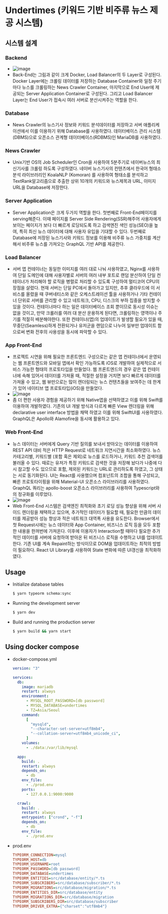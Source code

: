 # Undertimes (키워드 기반 비주류 뉴스 제공 시스템)

## 시스템 설계
### Backend
- ![image](https://user-images.githubusercontent.com/13795765/114340016-935f6d80-9b91-11eb-8608-3771afe8ec94.png)
- Back-End는 그림과 같이 크게 Docker, Load Balancer의 두 Layer로 구성된다. Docker Layer에는 크롤링 데이터를 저장하는 Database Container와 일정 주기마다 뉴스를 크롤링하는 News Crawler Container, 마지막으로 End User에 제공되는 Server Application Container로 구성된다. 그리고 Load Balancer Layer는 End User가 접속시 여러 서버로 분산시켜주는 역할을 한다. 

### Database
- News Crawler의 뉴스기사 정보와 키워드 분석데이터를 저장하고 서버 애플리케이션에서 이를 이용하기 위해 Database를 사용하였다. 데이터베이스 관리 시스템(DBMS)으로 오픈소스 관계형 데이터베이스(RDBMS)인 MariaDB를 사용하였다.

### News Crawler
- Unix기반 OS의 Job Scheduler인 Cron을 사용하여 5분주기로 네이버뉴스의 최신기사를 크롤링 하도록 구성하였다. 네이버 뉴스기사의 컨텐츠에서 한국어 형태소분석 라이브러리인 KoalaNLP (Komoran) 를 사용하여 형태소를 분석하고 TextRank알고리즘으로 추출한 상위 10개의 키워드와 뉴스제목과 URL, 이미지 URL을 Database에 저장한다.

### Server Application
- Server Application은 크게 두가지 역할을 한다. 첫번째로 Front-End페이지를 serving해준다. 이때 페이지를 Server Side Rendering(SSR)해주어 사용자에게 보이는 페이지가 보다 더 빠르게 로딩되도록 하고 검색엔진 색인 성능(SEO)을 높여, 특히 최신 뉴스 데이터에 대해 사용자 유입을 기대할 수 있다. 두번째로 Database에 저장된 뉴스기사와 키워드 정보를 이용해 비주류 뉴스 가중치를 계산해서 비주류 뉴스를 가져오는 GraphQL 기반 API를 제공한다.

### Load Balancer
- 서버 앱 컨테이너는 동일한 이미지를 여러 대로 나눠 사용하였고, Nginx를 사용하여 단일 도메인에 대해 사용자별로 서버의 여러 내부  포트로 랜덤 분산하여 단일 컨테이너가 처리해야 할 로직을 병렬로 처리할 수 있도록 구성하여 멀티코어 CPU의 장점을 살렸다. 현재 서버는 단일 PC에서 돌아가고 있지만, 추후 클라우드에 이 서비스를 올렸을 때 쿠버네티스와 같은 오케스트레이션 툴을 사용하거나 기타 컨테이너 단위로 서버를 관리할 수 있고 네트워크, CPU, 디스크의 부하 집중을 방지할 수 있을 것이다. 컨테이너마다 하는 일은 데이터베이스 조회 뿐이므로 동시성 이슈는 없을 것이고, 만약 크롤러를 여러 대 분산 운용하게 된다면, 크롤링하는 영역이나 주기를 적절히 배분해야한다. 또한 컨테이너(앱)의 업데이트가 발생할 필요가 있을 때, 무중단(Seamless)하게 전환되거나 유저군을 랜덤으로 나누어 일부만 업데이트 함으로써 변화 전후의 사용성을 동시에 파악할 수 있다.

### App Front-End
- 프로젝트 시연을 위해 필요한 프론트엔드 구성으로는 같은 앱 컨테이너에서 운영되는 웹 프론트엔드와 모바일 앱에서 확인 가능하도록 iOS로 개발하여 실제적으로 서비스 가능한 형태의 프로토타입을 만들었다. 웹 프론트엔드의 경우 같은 앱 컨테이너에 속해 있어서 데이터를 가져올 때, 적절한 설정을 거치면 보다 빠르게 데이터를 가져올 수 있고, 웹 뷰만으로는 많이 렌더링되는 뉴스 컨텐츠들을 보여주는 데 한계가 있어 네이티브 앱 프로토타입(iOS)을 만들었다.
- ![image](https://user-images.githubusercontent.com/13795765/114339916-598e6700-9b91-11eb-8e10-8f772307ca7e.png)
- 좀 더 편한 사용자 경험을 제공하기 위해 Native앱을 선택하였고 이를 위해 Swift를 이용하여 개발하였다. 기존의 UI 개발 방식과 다르게 빠른 View 렌더링을 위해 declarative user interface 방법을 채택 하였고 이를 위해 SwiftUI를 사용하였다. GraphQL은 Apollo와 Alamofire을 동시에 활용하고 있다. 

### Web Front-End
- 뉴스 데이터는 서버에게 Query 기반 질의를 보내서 받아오는 데이터를 이용하여 REST API 대비 적은 HTTP Request로 네트워크 지연시간을 최소화하였다. 뉴스 카테고리별, 키워드별 (포함 혹은 제외)로 뉴스를 로드하거나, 키워드 추천 검색어를 불러올 수 있다. 때로는 유저가 특정 키워드로 검색한 것을 저장해 놨다가 나중에 다시 참고할 수도 있으므로 포함, 제외된 키워드는 URL로 관리하도록 하였고, 그 상태는 서로 동기화된다. UI는 React를 사용했으며 컴포넌트의 조합을 통해 구성되고, 빠른 프로토타이핑을 위해 Material-UI 오픈소스 라이브러리를 사용하였다. GraphQL 쿼리는 apollo-boost 오픈소스 라이브러리를 사용하여 Typescript와의 정규화를 이루었다.
- ![image](https://user-images.githubusercontent.com/13795765/114339993-804c9d80-9b91-11eb-8183-deaf6c039652.png)
- Web Front-End 시스템은 검색엔진 최적화와 초기 로딩 성능 향상을 위해 서버 사이드 렌더링을 채택하고 있으며, 추가적인 데이터가 필요할 때, 필요한 만큼의 데이터를 제공받아 성능 향상과 적은 네트워크 대역폭 사용을 유도한다. Browser에서 첫 Request시에는 뉴스 데이터와 App Container, 비즈니스 로직 등을 모두 포함한 내용을 한꺼번에 가져온다. 이후에 이용자가 Interaction할 때마다 필요한 추가적인 데이터를 서버에 요청하여 받아온 뒤 비즈니스 로직을 수행하고 UI를 업데이트한다. 기존 UI를 계속 Repaint하는 방식이므로 DOM을 업데이트하는 최적의 방법이 필요하다. React UI Library를 사용하여 State 변화에 따른 UI갱신을 최적화하였다.

## Usage

- Initialize database tables

  ```sh
  $ yarn typeorm schema:sync
  ```

- Running the development server

  ```sh
  $ yarn dev
  ```

- Build and running the production server

  ```sh
  $ yarn build && yarn start
  ```

## Using docker compose

- docker-compose.yml

  ```yml
  version: "3"

  services:
    db:
      image: mariadb
      restart: always
      environment:
        - MYSQL_ROOT_PASSWORD=[db password]
        - MYSQL_DATABASE=undertimes
        - TZ=Asia/Seoul
      command:
        [
          "mysqld",
          "--character-set-server=utf8mb4",
          "--collation-server=utf8mb4_unicode_ci",
        ]
      volumes:
        - ./data:/var/lib/mysql

    app:
      build: .
      restart: always
      depends_on:
        - db
      env_file:
        - ./prod.env
      ports:
        - 127.0.0.1:9000:9000

    crawl:
      build: .
      restart: always
      entrypoint: ["crond", "-f"]
      depends_on:
        - db
      env_file:
        - ./prod.env
  ```

- prod.env

  ```ini
  TYPEORM_CONNECTION=mysql
  TYPEORM_HOST=db
  TYPEORM_USERNAME=root
  TYPEORM_PASSWORD=[db password]
  TYPEORM_DATABASE=undertimes
  TYPEORM_ENTITIES=src/database/entity/*.ts
  TYPEORM_SUBSCRIBERS=src/database/subscriber/*.ts
  TYPEORM_MIGRATIONS=src/database/migration/*.ts
  TYPEORM_ENTITIES_DIR=src/database/entity
  TYPEORM_MIGRATIONS_DIR=src/database/migration
  TYPEORM_SUBSCRIBERS_DIR=src/database/subscriber
  TYPEORM_DRIVER_EXTRA={"charset":"utf8mb4"}
  ```
